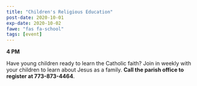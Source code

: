 ```yaml
---
title: "Children's Religious Education"
post-date: 2020-10-01
exp-date: 2020-10-02
fawe: "fas fa-school"
tags: [event]
---
```

**4 PM**

Have young children ready to learn the Catholic faith? Join in weekly with your children to learn about Jesus as a family. **Call the parish office to register at 773-873-4464**.